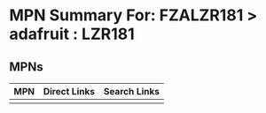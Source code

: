 



# MPN Summary For: FZALZR181 > adafruit : LZR181

## MPNs
  

|MPN|Direct Links|Search Links|
| :--- | :--- | :--- |
||||
